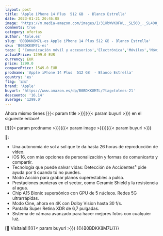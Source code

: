 ```yaml
---
layout: post
title: 'Apple iPhone 14 Plus  512 GB  - Blanco Estrella'
date: 2023-01-21 20:46:08
image: 'https://m.media-amazon.com/images/I/31XbWVKOFWL._SL500_._SL400_.jpg'
comments: true
category: ofertas
author: 'tole.es'
slug: 'B0BDKK8M7L-es Apple iPhone 14 Plus 512 GB - Blanco Estrella'
sku: 'B0BDKK8M7L-es'
tags: [ 'Comunicación móvil y accesorios','Electrónica','Móviles','Móviles y smartphones libres','apple','iphone','🇪🇸', ]
actualPrice: 1299.0 EUR
currency: EUR
price: 1299.0
comparePrice: 1549.0 EUR
prodname: 'Apple iPhone 14 Plus  512 GB  - Blanco Estrella'
country: 'es'
flag: '🇪🇸'
brand: 'Apple'
buyurl: 'https://www.amazon.es/dp/B0BDKK8M7L/?tag=tolees-21'
descuento: '16.14'
average: '1299.0'
---
```


Ahora mismo tienes [{{< param title >}}]({{< param buyurl >}}) en el siguiente enlace!

[![{{< param prodname >}}]({{< param image >}})]({{< param buyurl >}})

🔎:

- Una autonomía de sol a sol que te da hasta 26 horas de reproducción de vídeo.
- iOS 16, con más opciones de personalización y formas de comunicarte y compartir.
- Tecnología que puede salvar vidas: Detección de Accidentes³ pide ayuda por ti cuando tú no puedes.
- Modo Acción para grabar planos superestables a pulso.
- Prestaciones punteras en el sector, como Ceramic Shield y la resistencia al agua.
- Chip A15 Bionic supersónico con GPU de 5 núcleos. Redes 5G ultrarrápidas.
- Modo Cine, ahora en 4K con Dolby Vision hasta 30 f/s.
- Pantalla Super Retina XDR de 6,7 pulgadas.
- Sistema de cámara avanzado para hacer mejores fotos con cualquier luz.

[🛒 Visítala!!!]({{< param buyurl >}})
{{<world>}}B0BDKK8M7L{{</world>}}
